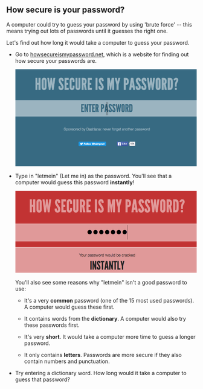 ## How secure is your password?

A computer could try to guess your password by using 'brute force' -- this means trying out lots of passwords until it guesses the right one.

Let's find out how long it would take a computer to guess your password.



+ Go to <a href="https://howsecureismypassword.net/" target="_blank">howsecureismypassword.net</a>, which is a website for finding out how secure your passwords are.

	![screenshot](images/passwords-secure.png)

+ Type in "letmein" (Let me in) as the password. You'll see that a computer would guess this password __instantly__!

	![screenshot](images/passwords-letmein.png)

	You'll also see some reasons why "letmein" isn't a good password to use:

	+ It's a very __common__ password (one of the 15 most used passwords). A computer would guess these first.

	+ It contains words from the __dictionary__. A computer would also try these passwords first.

	+ It's very __short__. It would take a computer more time to guess a longer password.

	+ It only contains __letters__. Passwords are more secure if they also contain numbers and punctuation.

+ Try entering a dictionary word. How long would it take a computer to guess that password? 

